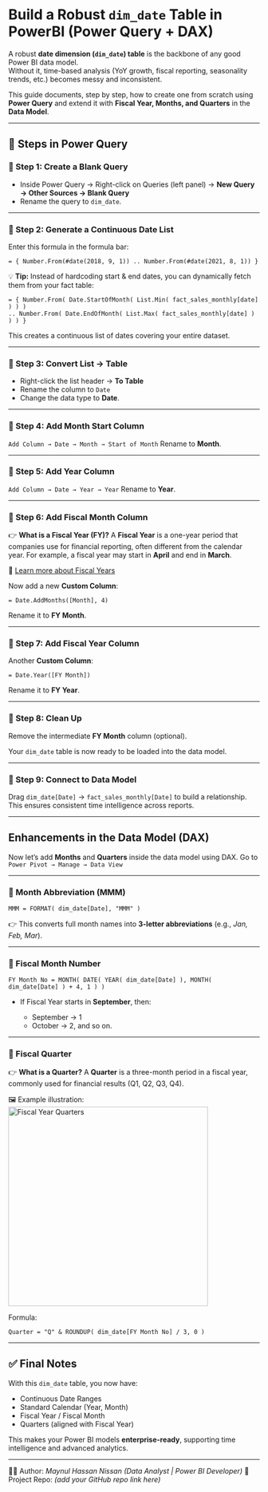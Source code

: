 #  Build a Robust `dim_date` Table in PowerBI (Power Query + DAX)

A robust **date dimension (`dim_date`) table** is the backbone of any good Power BI data model.  
Without it, time-based analysis (YoY growth, fiscal reporting, seasonality trends, etc.) becomes messy and inconsistent.  

This guide documents, step by step, how to create one from scratch using **Power Query** and extend it with **Fiscal Year, Months, and Quarters** in the **Data Model**.

---

## 🚀 Steps in Power Query

### 🔹 Step 1: Create a Blank Query
- Inside Power Query → Right-click on Queries (left panel) → **New Query → Other Sources → Blank Query**  
- Rename the query to `dim_date`.

---

### 🔹 Step 2: Generate a Continuous Date List
Enter this formula in the formula bar:

```powerquery
= { Number.From(#date(2018, 9, 1)) .. Number.From(#date(2021, 8, 1)) }
````

💡 **Tip:** Instead of hardcoding start & end dates, you can dynamically fetch them from your fact table:

```powerquery
= { Number.From( Date.StartOfMonth( List.Min( fact_sales_monthly[date] ) ) ) 
.. Number.From( Date.EndOfMonth( List.Max( fact_sales_monthly[date] ) ) ) }
```

This creates a continuous list of dates covering your entire dataset.

---

### 🔹 Step 3: Convert List → Table

* Right-click the list header → **To Table**
* Rename the column to `Date`
* Change the data type to **Date**.

---

### 🔹 Step 4: Add Month Start Column

`Add Column → Date → Month → Start of Month`
Rename to **Month**.

---

### 🔹 Step 5: Add Year Column

`Add Column → Date → Year → Year`
Rename to **Year**.

---

### 🔹 Step 6: Add Fiscal Month Column

👉 **What is a Fiscal Year (FY)?**
A **Fiscal Year** is a one-year period that companies use for financial reporting, often different from the calendar year.
For example, a fiscal year may start in **April** and end in **March**.

📖 [Learn more about Fiscal Years](https://www.investopedia.com/terms/f/fiscalyear.asp)

Now add a new **Custom Column**:

```powerquery
= Date.AddMonths([Month], 4)
```

Rename it to **FY Month**.

---

### 🔹 Step 7: Add Fiscal Year Column

Another **Custom Column**:

```powerquery
= Date.Year([FY Month])
```

Rename it to **FY Year**.

---

### 🔹 Step 8: Clean Up

Remove the intermediate **FY Month** column (optional).

Your `dim_date` table is now ready to be loaded into the data model.

---

### 🔹 Step 9: Connect to Data Model

Drag `dim_date[Date]` → `fact_sales_monthly[Date]` to build a relationship.
This ensures consistent time intelligence across reports.

---

##  Enhancements in the Data Model (DAX)

Now let’s add **Months** and **Quarters** inside the data model using DAX.
Go to `Power Pivot → Manage → Data View`

---

### 🔹 Month Abbreviation (MMM)

```DAX
MMM = FORMAT( dim_date[Date], "MMM" )
```

👉 This converts full month names into **3-letter abbreviations** (e.g., *Jan, Feb, Mar*).

---

### 🔹 Fiscal Month Number

```DAX
FY Month No = MONTH( DATE( YEAR( dim_date[Date] ), MONTH( dim_date[Date] ) + 4, 1 ) )
```

* If Fiscal Year starts in **September**, then:

  * September → 1
  * October → 2, and so on.

---

### 🔹 Fiscal Quarter

👉 **What is a Quarter?**
A **Quarter** is a three-month period in a fiscal year, commonly used for financial results (Q1, Q2, Q3, Q4).

🖼️ Example illustration: <img src="https://i.imgur.com/Rm2c5Zp.png" alt="Fiscal Year Quarters" width="400"/>

Formula:

```DAX
Quarter = "Q" & ROUNDUP( dim_date[FY Month No] / 3, 0 )
```

---

## ✅ Final Notes

With this `dim_date` table, you now have:

* Continuous Date Ranges
* Standard Calendar (Year, Month)
* Fiscal Year / Fiscal Month
* Quarters (aligned with Fiscal Year)

This makes your Power BI models **enterprise-ready**, supporting time intelligence and advanced analytics.

---

👨‍💻 Author: *Maynul Hassan Nissan (Data Analyst | Power BI Developer)*
📌 Project Repo: *(add your GitHub repo link here)*

